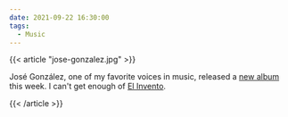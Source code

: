 ```yaml
---
date: 2021-09-22 16:30:00
tags:
  - Music
---
```


{{< article "jose-gonzalez.jpg" >}}

José González, one of my favorite voices in music, released a [new album](https://open.spotify.com/album/6FtOADddclxzVHrpqCe79m?si=6PnZMKTgSBSOixz4W40KWw&dl_branch=1) this week. I can't get enough of [El Invento](https://open.spotify.com/track/23CYKO5L1wUGng3TL37fq0?si=b42ead6d8c634f6f).

{{< /article >}}

